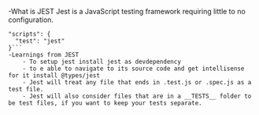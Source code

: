 -What is JEST
Jest is a JavaScript testing framework requiring little to no configuration.
```
"scripts": {
  "test": "jest"
}```
-Learnings from JEST
    - To setup jest install jest as devdependency
    - to e able to navigate to its source code and get intellisense for it install @types/jest
    - Jest will treat any file that ends in .test.js or .spec.js as a test file. 
    - Jest will also consider files that are in a __TESTS__ folder to be test files, if you want to keep your tests separate.